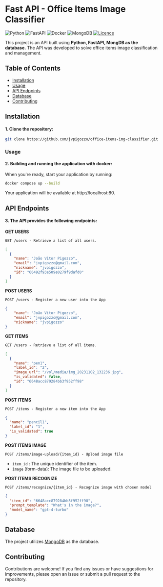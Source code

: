# Fast API - Office Items Image Classifier
![Python](https://img.shields.io/badge/python-3670A0?style=for-the-badge&logo=python&logoColor=ffdd54)
![FastAPI](https://img.shields.io/badge/FastAPI-005571?style=for-the-badge&logo=fastapi)
![Docker](https://img.shields.io/badge/docker-%230db7ed.svg?style=for-the-badge&logo=docker&logoColor=white)
![MongoDB](https://img.shields.io/badge/MongoDB-%234ea94b.svg?style=for-the-badge&logo=mongodb&logoColor=white)
[![Licence](https://img.shields.io/github/license/Ileriayo/markdown-badges?style=for-the-badge)](./LICENSE)

This project is an API built using **Python, FastAPI, MongDB as the database.** The API was developed to solve office items image classification and management.

## Table of Contents

- [Installation](#installation)
- [Usage](#usage)
- [API Endpoints](#api-endpoints)
- [Database](#database)
- [Contributing](#contributing)

## Installation

#### 1. Clone the repository:

```bash
git clone https://github.com/jvpigozzo/office-items-img-classifier.git
```

### Usage

#### 2. Building and running the application with docker:

When you're ready, start your application by running:


```bash
docker compose up --build
```

Your application will be available at http://localhost:80.

## API Endpoints

#### 3. The API provides the following endpoints:

**GET USERS**
```markdown
GET /users - Retrieve a list of all users.
```
```json
[
  {
    "name": "João Vitor Pigozzo",
    "email": "jvpigozzo@gmail.com",
    "nickname": "jvpigozzo",
    "id": "66492f93e509e0279f9dafd0"
  }
]
```

**POST USERS**
```markdown
POST /users - Register a new user into the App
```
```json
{
    "name": "João Vitor Pigozzo",
    "email": "jvpigozzo@gmail.com",
    "nickname": "jvpigozzo"
}
```

**GET ITEMS**
```markdown
GET /users - Retrieve a list of all items.
```
```json
[
  {
    "name": "pen1",
    "label_id": "2",
    "image_url": "/vol/media/img_20231102_132236.jpg",
    "is_validated": false,
    "id": "6648acc879284bb3f952ff98"
  }
]
```

**POST ITEMS**
```markdown
POST /items - Register a new item into the App
```
```json
{
  "name": "pencil1",
  "label_id": "1",
  "is_validated": true
}
```

**POST ITEMS IMAGE**
```markdown
POST /items/image-upload/{item_id} - Upload image file
```
- `item_id` : The unique identifier of the item.
- `image` (form-data): The image file to be uploaded.

**POST ITEMS RECOGNIZE**
```markdown
POST /items/recognize/{item_id} - Recognize image with chosen model
```
```json
{
  "item_id": "6648acc879284bb3f952ff98",
  "prompt_template": "What's in the image?",
  "model_name": "gpt-4-turbo"
}
```

## Database
The project utilizes [MongoDB](https://www.mongodb.com/docs/) as the database.

## Contributing
Contributions are welcome! If you find any issues or have suggestions for improvements, please open an issue or submit a pull request to the repository.
